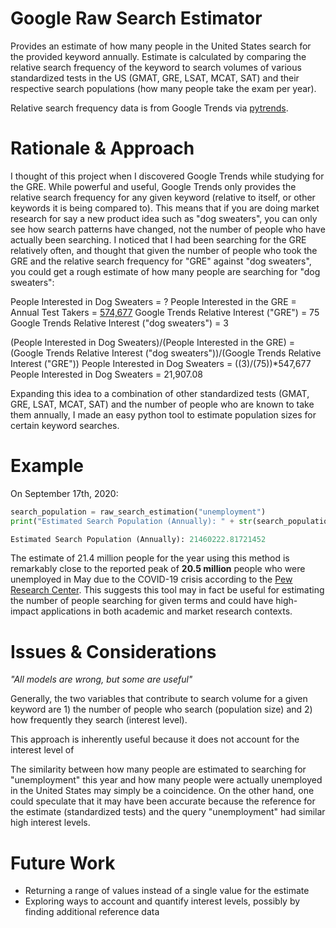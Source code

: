 # Google Raw Search Estimator
Provides an estimate of how many people in the United States search for the provided keyword annually. Estimate is calculated by comparing the relative search frequency of the keyword to search volumes of various standardized tests in the US (GMAT, GRE, LSAT, MCAT, SAT) and their respective search populations (how many people take the exam per year).

Relative search frequency data is from Google Trends via [pytrends](https://github.com/GeneralMills/pytrends). 

# Rationale & Approach
I thought of this project when I discovered Google Trends while studying for the GRE. While powerful and useful, Google Trends only provides the relative search frequency for any given keyword (relative to itself, or other keywords it is being compared to). This means that if you are doing market research for say a new product idea such as "dog sweaters", you can only see how search patterns have changed, not the number of people who have actually been searching. I noticed that I had been searching for the GRE relatively often, and thought that given the number of people who took the GRE and the relative search frequency for "GRE" against "dog sweaters", you could get a rough estimate of how many people are searching for "dog sweaters":

People Interested in Dog Sweaters  = ?
People Interested in the GRE = Annual Test Takers = [574,677](https://www.ets.org/s/gre/pdf/snapshot_test_taker_data_2016.pdf)
Google Trends Relative Interest ("GRE") = 75
Google Trends Relative Interest ("dog sweaters") =  3

(People Interested in Dog Sweaters)/(People Interested in the GRE) = (Google Trends Relative Interest ("dog sweaters"))/(Google Trends Relative Interest ("GRE"))
People Interested in Dog Sweaters = ((3)/(75))*547,677
People Interested in Dog Sweaters = 21,907.08

Expanding this idea to a combination of other standardized tests (GMAT, GRE, LSAT, MCAT, SAT) and the number of people who are known to take them annually, I made an easy python tool to estimate population sizes for certain keyword searches. 

# Example
On September 17th, 2020:
```python
search_population = raw_search_estimation("unemployment")
print("Estimated Search Population (Annually): " + str(search_population))

Estimated Search Population (Annually): 21460222.81721452
```

The estimate of 21.4 million people for the year using this method is remarkably close to the reported peak of **20.5 million** people who were unemployed in May due to the COVID-19 crisis according to the [Pew Research Center](https://www.pewresearch.org/fact-tank/2020/06/11/unemployment-rose-higher-in-three-months-of-covid-19-than-it-did-in-two-years-of-the-great-recession/#:~:text=Unemployment%20rose%20higher%20in%20three,years%20of%20the%20Great%20Recession&text=The%20COVID%2D19%20outbreak%20and,20.5%20million%20in%20May%202020.). This suggests this tool may in fact be useful for estimating the number of people searching for given terms and could have high-impact applications in both academic and market research contexts.

# Issues & Considerations
*"All models are wrong, but some are useful"*

Generally, the two variables that contribute to search volume for a given keyword are 1) the number of people who search (population size) and 2) how frequently they search (interest level).

This approach is inherently useful because it does not account for the interest level of 

The similarity between how many people are estimated to searching for "unemployment" this year and how many people were actually unemployed in the United States may simply be a coincidence. On the other hand, one could speculate that it may have been accurate because the reference for the estimate (standardized tests) and the query "unemployment" had similar high interest levels.

# Future Work
* Returning a range of values instead of a single value for the estimate
* Exploring ways to account and quantify interest levels, possibly by finding additional reference data
 
